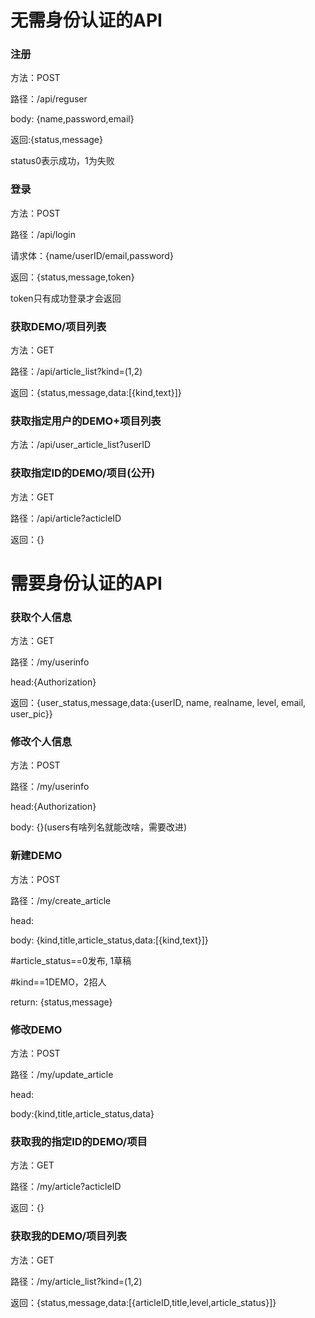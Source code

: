 # 无需身份认证的API

### 注册

方法：POST

路径：/api/reguser

body: {name,password,email}

返回:{status,message}

status0表示成功，1为失败

### 登录

方法：POST

路径：/api/login

请求体：{name/userID/email,password}

返回：{status,message,token}

token只有成功登录才会返回

### 获取DEMO/项目列表

方法：GET

路径：/api/article_list?kind=(1,2)

返回：{status,message,data:[{kind,text}]}

### 获取指定用户的DEMO+项目列表

方法：/api/user_article_list?userID

### 获取指定ID的DEMO/项目(公开)

方法：GET

路径：/api/article?acticleID

返回：{}



# 需要身份认证的API

### 获取个人信息

方法：GET

路径：/my/userinfo

head:{Authorization}

返回：{user_status,message,data:{userID, name, realname, level, email, user_pic}}

### 修改个人信息

方法：POST

路径：/my/userinfo

head:{Authorization}

body:  {}(users有啥列名就能改啥，需要改进)

### 新建DEMO

方法：POST

路径：/my/create_article

head: 

body:  {kind,title,article_status,data:[{kind,text}]}

#article_status==0发布, 1草稿

#kind==1DEMO，2招人

return:  {status,message} 

### 修改DEMO

方法：POST

路径：/my/update_article

head:

body:{kind,title,article_status,data}

### 获取我的指定ID的DEMO/项目

方法：GET

路径：/my/article?acticleID

返回：{}

### 获取我的DEMO/项目列表

方法：GET

路径：/my/article_list?kind=(1,2)

返回：{status,message,data:[{articleID,title,level,article_status}]}



 

